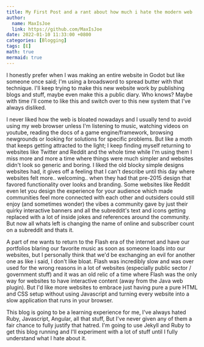 ```yaml
---
title: My First Post and a rant about how much i hate the modern web
author:
  name: MaxIsJoe
  link: https://github.com/MaxIsJoe
date: 2022-01-10 11:33:00 +0800
categories: [Blogging]
tags: [E]
math: true
mermaid: true
---
```


I honestly prefer when I was making an entire website in Godot but like someone once said; I'm using a broadsword to spread butter with that technique. 
I'll keep trying to make this new website work by publishing blogs and stuff, maybe even make this a public diary. Who knows? Maybe with time i'll come to like this and switch over to this new system that I've always disliked.

I never liked how the web is bloated nowadays and I usually tend to avoid using my web browser unless I'm listening to music, watching videos on youtube, reading the docs of a game engine/framework, browsing newgrounds or looking for solutions for specific problems. But like a moth that keeps getting attracted to the light; I keep finding myself returning to websites like Twitter and Reddit and the whole time while I'm using them I miss more and more a time where things were much simpler and websites didn't look so generic and boring. I liked the old blocky simple designs websites had, it gives off a feeling that I can't describe until this day where websites felt more.. welcoming.. when they had that pre-2015 design that favored functionality over looks and branding. Some websites like Reddit even let you design the experience for your audience which made communities feel more connected with each other and outsiders could still enjoy (and sometimes wonder) the vibes a community gave by just their quirky interactive banners and all the subreddit's text and icons getting replaced with a lot of inside jokes and references around the community. But now all whats left is changing the name of online and subscriber count on a subreddit and thats it.

A part of me wants to return to the Flash era of the internet and have our portfolios blaring our favorite music as soon as someone loads into our websites, but I personally think that we'd be exchanging an evil for another one as like i said, I don't like bloat. Flash was incredibly slow and was over used for the wrong reasons in a lot of websites (especially public sector / government stuff) and it was an old relic of a time where Flash was the only way for websites to have interactive content (away from the Java web plugin). But I'd like more websites to embrace just having pure a pure HTML and CSS setup without using Javascript and turning every website into a slow application that runs in your browser.

This blog is going to be a learning experience for me, I've always hated Ruby, Javascript, Angular, all that stuff, But I've never given any of them a fair chance to fully justify that hatred. I'm going to use Jekyll and Ruby to get this blog running and I'll experiment with a lot of stuff until I fully understand what I hate about it.